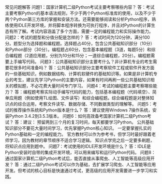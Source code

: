 常见问题解答
问题1：国家计算机二级Python考试主要考察哪些内容？
答：考试主要考察Python的基本语法规则，不少于两个Python标准库的使用，以及不少于两个Python第三方库的掌握和安装方法。还需要能够阅读和分析Python程序，熟练使用IDLE开发环境，并将脚本程序转换为可执行程序，并且对Python的计算生态有所了解。考试内容涵盖了多个方面，需要一定的编程能力和实际操作能力。
问题2：考试的题型和分值分配是怎样的？
答：考试时间为120分钟，满分100分。题型分为选择题和编程题。选择题占40分，包含公共基础知识部分（10分）和Python部分（30分）。编程题占60分，包含基本编程题（3道，每题5分）和综合编程题（2道应用题，分别为10分和15分；一道综合编程题，20分）。编程题需要上手编写代码。
问题3：公共基础知识部分主要考什么？非计算机专业的考生需要花很多时间准备吗？
答：公共基础知识部分主要考察软件工程或软件开发方面的一些基础知识，例如数据结构、计算机软硬件的基础知识等。如果是非计算机专业的考生，建议先学习Python的主要内容，如果有时间再刷一些公共基础知识相关的模拟题，不必花费大量时间专门学习。
问题4：考试的编程题主要考察哪些能力？
答：编程题考察实际动手编写代码的能力，包括基本编程题（代码填空）、简单应用题（例如使用TL绘图、文件读写）和综合编程题。综合编程题是对整体知识点的综合运用，考察文件读写、数据存储、不同数据类型的理解等。
问题5：考试的推荐操作系统和Python版本是什么？
答：建议使用Windows 7操作系统，安装Python 3.4.2到3.5.3版本。
问题6：如何高效备考国家计算机二级Python考试？
答：建议：
预留两到三个月的复习时间，每天都要学习Python。
公共基础知识部分不要花大量时间学习，优先掌握Python核心知识。
一定要掌握扎实的Python基础和一定的编程能力。
官方教材可以作为参考书，但学习时最好跟着老师学习，因为教材的章节顺序不适合学习逻辑。
知识点学完之后一定要多刷题，将知识点应用到题中。
问题7：考试使用的IDLE开发环境是什么？
答：IDLE是Python安装时自带的集成开发环境，可以用来编写和运行Python代码。
问题8：通过国家计算机二级Python考试后，能否直接从事爬虫、人工智能等高级应用开发？
答：通过二级Python考试可以作为基础，去扩展学习爬虫、人工智能等应用开发。但考试的核心目标是快速通过考试，更高级的应用开发需要进一步学习和实践。